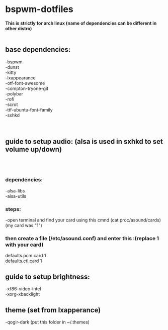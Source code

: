 # bspwm-dotfiles

**This is strictly for arch linux (name of dependencies can be different in other distro)**
<br /><br />
## base dependencies:
-bspwm <br />
-dunst <br />
-kitty <br />
-lxappearance <br />
-otf-font-awesome <br />
-compton-tryone-git <br />
-polybar <br />
-rofi <br />
-scrot <br />
-ttf-ubuntu-font-family <br />
-sxhkd <br />
<br /><br />




## guide to setup audio: (alsa is used in sxhkd to set volume up/down)
<br /><br />
### dependencies:
-alsa-libs <br />
-alsa-utils <br />

### steps:
-open terminal and find your card using this cmnd (cat proc/asound/cards) <br />
(my card was "1") <br />

### then create a file (/etc/asound.conf) and enter this :(replace 1 with your card)
defaults.pcm.card 1 <br />
defaults.ctl.card 1 <br />



## guide to setup brightness:
-xf86-video-intel <br />
-xorg-xbacklight <br />


## theme (set from lxapperance)
-qogir-dark (put this folder in ~/.themes)